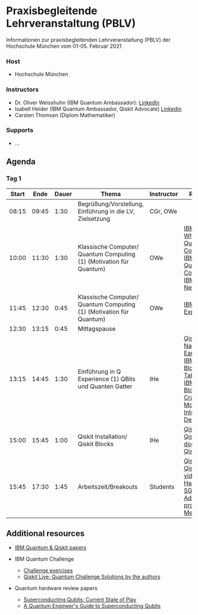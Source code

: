 # Praxisbegleitende Lehrveranstaltung (PBLV)
Informationen zur praxisbegleitenden Lehrveranstaltung (PBLV) der Hochschule München vom 01-05. Februar 2021

### Host

- Hochschule München

### Instructors

- Dr. Oliver Weisshuhn (IBM Quantum Ambassador): [LinkedIn](https://www.linkedin.com/in/dr-oliver-weisshuhn-b6026a8b/)
- Isabell Heider (IBM Quantum Ambassador, Qiskit Advocate) [LinkedIn](https://www.linkedin.com/in/isabell-heider-b67ab9191/?originalSubdomain=de)
- Carsten Thomsen (Diplom Mathematiker) 

### Supports

- ...

## Agenda

### Tag 1

| Start | Ende  | Dauer    | Thema                                                                    | Instructor     | Referenzen                                                                                   |
|-------|-------|----------|--------------------------------------------------------------------------|----------------|----------------------------------------------------------------------------------------------|
| 08:15 | 09:45 | 1:30     | Begrüßung/Vorstellung, Einführung in die LV, Zielsetzung                 | CGr, OWe       |                                                                                              |
| 10:00 | 11:30 | 1:30     | Klassische Computer/ Quantum Computing (1) (Motivation für Quantum)      | OWe            | [IBM Quantum: What is Quantum Computing](https://www.ibm.com/quantum-computing/learn/what-is-quantum-computing/), [IBM Quantum: Quantum Computing at IBM](https://www.ibm.com/quantum-computing/learn/what-is-ibm-q/), [IBM Q Network](https://www.ibm.com/quantum-computing/network/overview)                                                                                             |
| 11:45 | 12:30 | 0:45     | Klassische Computer/ Quantum Computing (1) (Motivation für Quantum)      | OWe            | [IBM Quantum Experience](https://quantum-computing.ibm.com)                                                     |
| 12:30 | 13:15 | 0:45     | Mittagspause                                                             |                |                                                                                              |
| 13:15 | 14:45 | 1:30     | Einführung in Q Experience (1) QBits und Quanten Gatter                  | IHe            | [Qiskit Live with Nathan Earnest-Noble](https://www.youtube.com/watch?v=_1XTChcvbOs), [IBM Research Blog: Quantum Takes Flight](https://www.ibm.com/blogs/research/2020/01/quantum-volume-32/), [IBM Research Blog: Cramming More Power Into a Quantum Device](https://www.ibm.com/blogs/research/2019/03/power-quantum-device/)                                                                                             |
| 15:00 | 15:45 | 1:00     | Qiskit Installation/ Qiskit Blocks                                       | IHe            | [Qiskit.org](https://qiskit.org/), [Qiskit documentation](https://qiskit.org/documentation/), [Qiskit elements](https://qiskit.org/documentation/the_elements.html) |
| 15:45 | 17:30 | 1:45     | Arbeitszeit/Breakouts                                                    | Students         | [Qiskit Slack](http://ibm.co/joinqiskitslack), [Qiskit Camp videos](https://www.youtube.com/watch?v=4-rIetauS1w&list=PLOFEBzvs-VvpNVWsQbM79PwU2Hhyb_wne), [Qiskit Hackathon @ SG](https://www.quantumlah.org/about/highlight/2019-10-hackathon-quantum-coding), [Qiskit Advocates program](https://qiskit.org/advocates/), [IndiQ Meetups](https://indiq.org/)                   |


## Additional resources

- [IBM Quantum & Qiskit papers](https://airtable.com/shr5QnbLgraHRPx35/tblqDKDgMVdH6YGSE)

- IBM Quantum Challenge
    - [Challenge exercises](https://github.com/qiskit-community/may4_challenge_exercises)
    - [Qiskit Live:  Quantum Challenge Solutions by the authors](https://www.youtube.com/watch?v=3oNXkCZ9odQ)

- Quantum hardware review papers
    - [Superconducting Qubits: Current State of Play](https://arxiv.org/abs/1905.13641)
    - [A Quantum Engineer's Guide to Superconducting Qubits](https://arxiv.org/abs/1904.06560)
